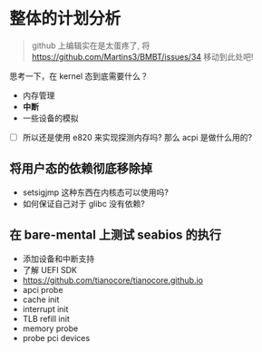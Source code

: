 # 整体的计划分析
> github 上编辑实在是太蛋疼了, 将 https://github.com/Martins3/BMBT/issues/34 移动到此处吧!

思考一下，在 kernel 态到底需要什么？
- 内存管理
- **中断**
- 一些设备的模拟

- [ ] 所以还是使用 e820 来实现探测内存吗? 那么 acpi 是做什么用的?

## 将用户态的依赖彻底移除掉
- setsigjmp 这种东西在内核态可以使用吗?
- 如何保证自己对于 glibc 没有依赖?

## 在 bare-mental 上测试 seabios 的执行
- 添加设备和中断支持
- 了解 UEFI SDK
- https://github.com/tianocore/tianocore.github.io
- apci probe
- cache init
- interrupt init
- TLB refill init
- memory probe
- probe pci devices
